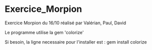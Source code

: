 # Exercice_Morpion

Exercice Morpion du 16/10 réalisé par Valérian, Paul, David

Le programme utilise la gem 'colorize' 

Si besoin, la ligne necessaire pour l'installer est : gem install colorize
